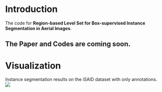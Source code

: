 # Introduction
The code for **Region-based Level Set for Box-supervised Instance Segmentation in Aerial Images**.

## The Paper and Codes are coming soon.

# Visualization
 Instance segmentation results on the iSAID dataset with only annotations.
 ![](https://github.com/LiWentomng/boxlevelset/blob/main/docs/introduction.png)



